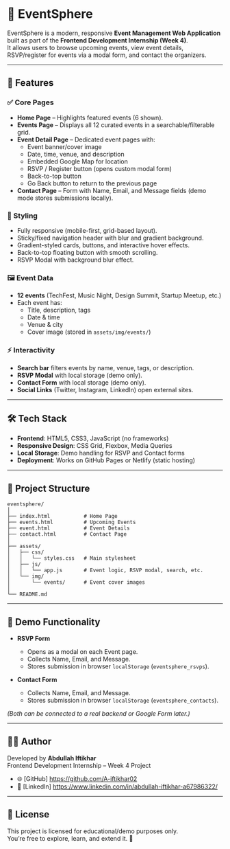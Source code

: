 # 🎉 EventSphere

EventSphere is a modern, responsive **Event Management Web Application** built as part of the **Frontend Development Internship (Week 4)**.  
It allows users to browse upcoming events, view event details, RSVP/register for events via a modal form, and contact the organizers.

---

## 📌 Features

### ✅ Core Pages
- **Home Page** – Highlights featured events (6 shown).
- **Events Page** – Displays all 12 curated events in a searchable/filterable grid.
- **Event Detail Page** – Dedicated event pages with:
  - Event banner/cover image
  - Date, time, venue, and description
  - Embedded Google Map for location
  - RSVP / Register button (opens custom modal form)
  - Back-to-top button
  - Go Back button to return to the previous page
- **Contact Page** – Form with Name, Email, and Message fields (demo mode stores submissions locally).

### 🎨 Styling
- Fully responsive (mobile-first, grid-based layout).
- Sticky/fixed navigation header with blur and gradient background.
- Gradient-styled cards, buttons, and interactive hover effects.
- Back-to-top floating button with smooth scrolling.
- RSVP Modal with background blur effect.

### 🖼️ Event Data
- **12 events** (TechFest, Music Night, Design Summit, Startup Meetup, etc.)
- Each event has:
  - Title, description, tags
  - Date & time
  - Venue & city
  - Cover image (stored in `assets/img/events/`)

### ⚡ Interactivity
- **Search bar** filters events by name, venue, tags, or description.
- **RSVP Modal** with local storage (demo only).
- **Contact Form** with local storage (demo only).
- **Social Links** (Twitter, Instagram, LinkedIn) open external sites.

---

## 🛠️ Tech Stack

- **Frontend**: HTML5, CSS3, JavaScript (no frameworks)
- **Responsive Design**: CSS Grid, Flexbox, Media Queries
- **Local Storage**: Demo handling for RSVP and Contact forms
- **Deployment**: Works on GitHub Pages or Netlify (static hosting)

---

## 📂 Project Structure

```
eventsphere/
│
├── index.html           # Home Page
├── events.html          # Upcoming Events
├── event.html           # Event Details
├── contact.html         # Contact Page
│
├── assets/
│   ├── css/
│   │   └── styles.css   # Main stylesheet
│   ├── js/
│   │   └── app.js       # Event logic, RSVP modal, search, etc.
│   └── img/
│       └── events/      # Event cover images
│
└── README.md
```

---



## 🚀 Demo Functionality

- **RSVP Form**
  - Opens as a modal on each Event page.
  - Collects Name, Email, and Message.
  - Stores submission in browser `localStorage` (`eventsphere_rsvps`).

- **Contact Form**
  - Collects Name, Email, and Message.
  - Stores submission in browser `localStorage` (`eventsphere_contacts`).

*(Both can be connected to a real backend or Google Form later.)*

---


## 👨‍💻 Author

Developed by **Abdullah Iftikhar**  
Frontend Development Internship – Week 4 Project  

- 🌐 [GitHub] https://github.com/A-iftikhar02
- 💼 [LinkedIn] https://www.linkedin.com/in/abdullah-iftikhar-a67986322/
---

## 📄 License

This project is licensed for educational/demo purposes only.  
You’re free to explore, learn, and extend it. 🚀
